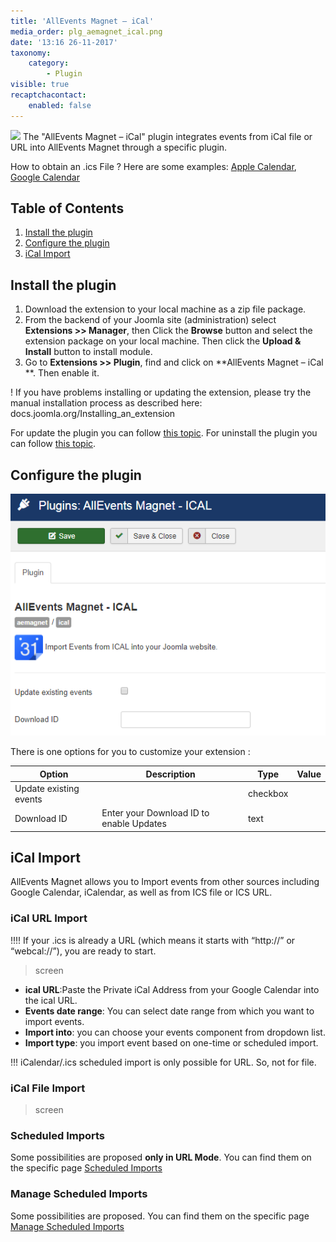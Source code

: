 ```yaml
---
title: 'AllEvents Magnet – iCal'
media_order: plg_aemagnet_ical.png
date: '13:16 26-11-2017'
taxonomy:
    category:
        - Plugin
visible: true
recaptchacontact:
    enabled: false
---
```


![](https://www.allevents3.com/plugins/aemagnet/ical/assets/ical.png) 
The "AllEvents Magnet – iCal" plugin integrates events from iCal file or URL into AllEvents Magnet through a specific plugin. 

How to obtain an .ics File ? Here are some examples: [Apple Calendar](https://support.apple.com/fr-fr/guide/calendar/import-or-export-calendars-icl1023), [Google Calendar](https://support.google.com/calendar/answer/37111?hl=en&topic=1672003&ctx=topic)

## Table of Contents
1. [Install the plugin](#install-the-plugin)
2. [Configure the plugin](#configure-the-plugin)
3. [iCal Import](#ical-import)
	
## Install the plugin
1. Download the extension to your local machine as a zip file package.
2. From the backend of your Joomla site (administration) select **Extensions >> Manager**, then Click the **Browse** button and select the extension package on your local machine. Then click the **Upload & Install** button to install module.
3. Go to **Extensions >> Plugin**, find and click on **AllEvents Magnet – iCal **. Then enable it.

! If you have problems installing or updating the extension, please try the manual installation process as described here: docs.joomla.org/Installing_an_extension

For update the plugin you can follow [this topic](https://documentation.allevents3.com/allevents/installation/update).
For uninstall the plugin you can follow [this topic](https://documentation.allevents3.com/allevents/installation/uninstall).

## Configure the plugin
![plg_aemagnet_ical](plg_aemagnet_ical.png)

There is one options for you to customize your extension :
             
| Option | Description | Type | Value |
| ------ | ----------- | ---- | ----- |
|  Update existing events |  | checkbox | |
|  Download ID | Enter your Download ID to enable Updates | text | |

## iCal Import
AllEvents Magnet allows you to Import events from other sources including Google Calendar, iCalendar, as well as from ICS file or ICS URL.

### iCal URL Import
!!!! If your .ics is already a URL (which means it starts with “http://” or “webcal://”), you are ready to start.

> screen

* **ical URL**:Paste the Private iCal Address from your Google Calendar into the ical URL.
* **Events date range**: You can select date range from which you want to import events.
* **Import into**: you can choose your events component from dropdown list.
* **Import type**: you import event based on one-time or scheduled import.

!!! iCalendar/.ics scheduled import is only possible for URL. So, not for file.

### iCal File Import
> screen

### Scheduled Imports

Some possibilities are proposed **only in URL Mode**. You can find them on the specific page [Scheduled Imports](https://documentation.allevents3.com/allevents-magnet-administration/scheduled-imports)

### Manage Scheduled Imports
Some possibilities are proposed. You can find them on the specific page [Manage Scheduled Imports](https://documentation.allevents3.com/allevents-magnet-administration/manage-scheduled-import)
